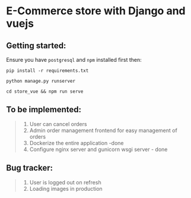 # E-Commerce store with Django and vuejs
## Getting started:
Ensure you have `postgresql`  and `npm` installed first
 then:

```
pip install -r requirements.txt
```

```
python manage.py runserver
````

```
cd store_vue && npm run serve
```

## To be implemented:
>1. User can cancel orders
>2. Admin order management frontend for easy management of orders
>3. Dockerize the entire application -done
>4. Configure nginx server and gunicorn wsgi server - done



## Bug tracker:
>1. User is logged out on refresh
>2. Loading images in production